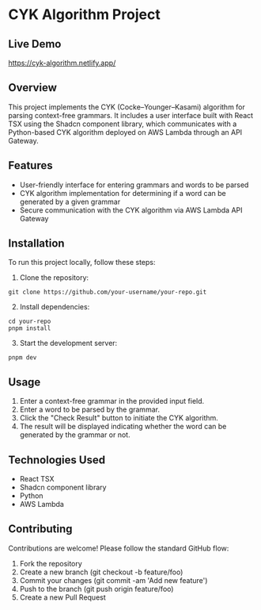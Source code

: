 # CYK Algorithm Project
## Live Demo
https://cyk-algorithm.netlify.app/

## Overview
This project implements the CYK (Cocke–Younger–Kasami) algorithm for parsing context-free grammars. It includes a user interface built with React TSX using the Shadcn component library, which communicates with a Python-based CYK algorithm deployed on AWS Lambda through an API Gateway.

## Features
- User-friendly interface for entering grammars and words to be parsed
- CYK algorithm implementation for determining if a word can be generated by a given grammar
- Secure communication with the CYK algorithm via AWS Lambda API Gateway

## Installation
To run this project locally, follow these steps:

1. Clone the repository:
```
git clone https://github.com/your-username/your-repo.git
```
2. Install dependencies:
```
cd your-repo
pnpm install
```

3. Start the development server:
```
pnpm dev
```
## Usage
1. Enter a context-free grammar in the provided input field.
2. Enter a word to be parsed by the grammar.
3. Click the "Check Result" button to initiate the CYK algorithm.
4. The result will be displayed indicating whether the word can be generated by the grammar or not.

## Technologies Used
- React TSX
- Shadcn component library
- Python
- AWS Lambda
  
## Contributing
Contributions are welcome! Please follow the standard GitHub flow:

1. Fork the repository
2. Create a new branch (git checkout -b feature/foo)
3. Commit your changes (git commit -am 'Add new feature')
4. Push to the branch (git push origin feature/foo)
5. Create a new Pull Request

